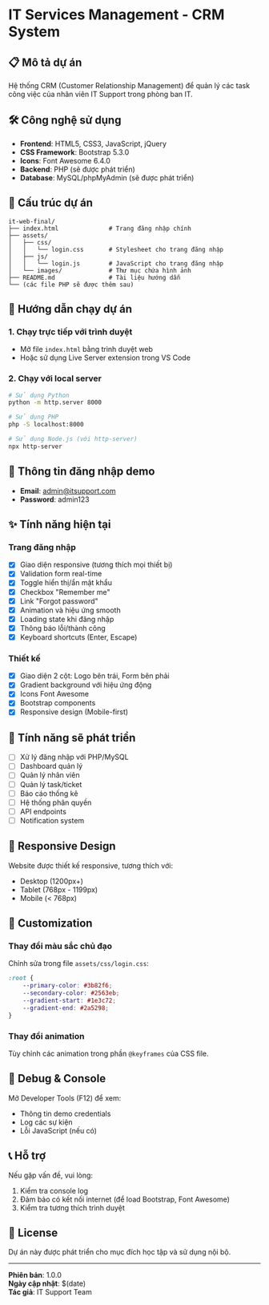 # IT Services Management - CRM System

## 📋 Mô tả dự án

Hệ thống CRM (Customer Relationship Management) để quản lý các task công việc của nhân viên IT Support trong phòng ban IT.

## 🛠️ Công nghệ sử dụng

- **Frontend**: HTML5, CSS3, JavaScript, jQuery
- **CSS Framework**: Bootstrap 5.3.0
- **Icons**: Font Awesome 6.4.0
- **Backend**: PHP (sẽ được phát triển)
- **Database**: MySQL/phpMyAdmin (sẽ được phát triển)

## 📁 Cấu trúc dự án

```
it-web-final/
├── index.html              # Trang đăng nhập chính
├── assets/
│   ├── css/
│   │   └── login.css       # Stylesheet cho trang đăng nhập
│   ├── js/
│   │   └── login.js        # JavaScript cho trang đăng nhập
│   └── images/             # Thư mục chứa hình ảnh
├── README.md               # Tài liệu hướng dẫn
└── (các file PHP sẽ được thêm sau)
```

## 🚀 Hướng dẫn chạy dự án

### 1. Chạy trực tiếp với trình duyệt
- Mở file `index.html` bằng trình duyệt web
- Hoặc sử dụng Live Server extension trong VS Code

### 2. Chạy với local server
```bash
# Sử dụng Python
python -m http.server 8000

# Sử dụng PHP
php -S localhost:8000

# Sử dụng Node.js (với http-server)
npx http-server
```

## 🔐 Thông tin đăng nhập demo

- **Email**: admin@itsupport.com
- **Password**: admin123

## ✨ Tính năng hiện tại

### Trang đăng nhập
- [x] Giao diện responsive (tương thích mọi thiết bị)
- [x] Validation form real-time
- [x] Toggle hiển thị/ẩn mật khẩu
- [x] Checkbox "Remember me"
- [x] Link "Forgot password"
- [x] Animation và hiệu ứng smooth
- [x] Loading state khi đăng nhập
- [x] Thông báo lỗi/thành công
- [x] Keyboard shortcuts (Enter, Escape)

### Thiết kế
- [x] Giao diện 2 cột: Logo bên trái, Form bên phải
- [x] Gradient background với hiệu ứng động
- [x] Icons Font Awesome
- [x] Bootstrap components
- [x] Responsive design (Mobile-first)

## 🎯 Tính năng sẽ phát triển

- [ ] Xử lý đăng nhập với PHP/MySQL
- [ ] Dashboard quản lý
- [ ] Quản lý nhân viên
- [ ] Quản lý task/ticket
- [ ] Báo cáo thống kê
- [ ] Hệ thống phân quyền
- [ ] API endpoints
- [ ] Notification system

## 📱 Responsive Design

Website được thiết kế responsive, tương thích với:
- Desktop (1200px+)
- Tablet (768px - 1199px)
- Mobile (< 768px)

## 🔧 Customization

### Thay đổi màu sắc chủ đạo
Chỉnh sửa trong file `assets/css/login.css`:
```css
:root {
    --primary-color: #3b82f6;
    --secondary-color: #2563eb;
    --gradient-start: #1e3c72;
    --gradient-end: #2a5298;
}
```

### Thay đổi animation
Tùy chỉnh các animation trong phần `@keyframes` của CSS file.

## 🐛 Debug & Console

Mở Developer Tools (F12) để xem:
- Thông tin demo credentials
- Log các sự kiện
- Lỗi JavaScript (nếu có)

## 📞 Hỗ trợ

Nếu gặp vấn đề, vui lòng:
1. Kiểm tra console log
2. Đảm bảo có kết nối internet (để load Bootstrap, Font Awesome)
3. Kiểm tra tương thích trình duyệt

## 📄 License

Dự án này được phát triển cho mục đích học tập và sử dụng nội bộ.

---

**Phiên bản**: 1.0.0  
**Ngày cập nhật**: $(date)  
**Tác giả**: IT Support Team 